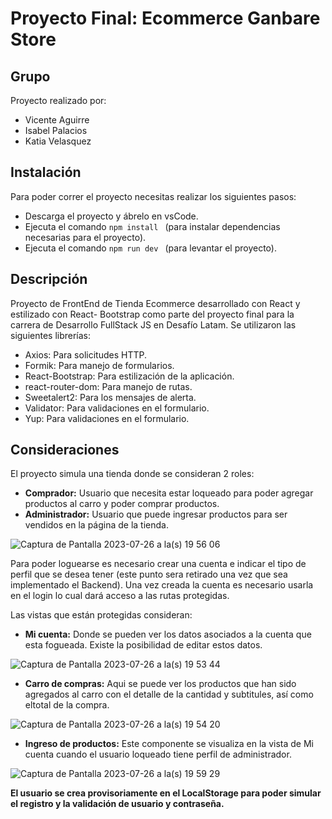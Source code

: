 ﻿# Proyecto Final: Ecommerce Ganbare Store
## Grupo
Proyecto realizado por:
 - Vicente Aguirre
 - Isabel Palacios
 - Katia Velasquez

## Instalación

Para poder correr el proyecto necesitas realizar los siguientes pasos:

 - Descarga el proyecto y ábrelo en vsCode.
 - Ejecuta el comando ```npm install ``` (para instalar dependencias necesarias para el proyecto).
 - Ejecuta el comando ```npm run dev ``` (para levantar el proyecto).

## Descripción
Proyecto de FrontEnd de Tienda Ecommerce desarrollado con React y estilizado con React- Bootstrap como parte del proyecto final para la carrera de Desarrollo FullStack JS en Desafío Latam.
Se utilizaron las siguientes librerías:

 - Axios: Para solicitudes HTTP.
 - Formik: Para manejo de formularios.
 - React-Bootstrap: Para estilización de la aplicación.
 - react-router-dom: Para manejo de rutas.
 - Sweetalert2: Para los mensajes de alerta.
 - Validator: Para validaciones en el formulario.
 - Yup: Para validaciones en el formulario.

## Consideraciones

El proyecto simula una tienda donde se consideran 2 roles:

 - **Comprador:** Usuario que necesita estar loqueado para poder agregar productos al carro y poder comprar productos.
 - **Administrador:** Usuario que puede ingresar productos para ser vendidos en la página de la tienda.

![Captura de Pantalla 2023-07-26 a la(s) 19 56 06](https://github.com/Nandem1/ganbare-store-g27-front/assets/106329497/28eb1e7d-cea2-4e56-a11b-7b878e73a6bb)

Para poder loguearse es necesario crear una cuenta e indicar el tipo de perfil que se desea tener (este punto sera retirado una vez que sea implementado el Backend). Una vez creada la cuenta es necesario usarla en el login lo cual dará acceso a las rutas protegidas.

Las vistas que están protegidas consideran:

 - **Mi cuenta:** Donde se pueden ver los datos asociados a la cuenta que esta fogueada. Existe la posibilidad de editar estos datos.

 ![Captura de Pantalla 2023-07-26 a la(s) 19 53 44](https://github.com/Nandem1/ganbare-store-g27-front/assets/106329497/2e334280-302d-42ed-9367-d067eb7e6753)

 - **Carro de compras:** Aqui se puede ver los productos que han sido agregados al carro con el detalle de la cantidad y subtitules, así como eltotal de la compra.

![Captura de Pantalla 2023-07-26 a la(s) 19 54 20](https://github.com/Nandem1/ganbare-store-g27-front/assets/106329497/8d86155b-0a3b-4d68-9477-482a2fef14df)

 - **Ingreso de productos:** Este componente se visualiza en la vista de Mi cuenta cuando el usuario loqueado tiene perfil de administrador.

![Captura de Pantalla 2023-07-26 a la(s) 19 59 29](https://github.com/Nandem1/ganbare-store-g27-front/assets/106329497/165fac08-a849-4244-8f36-acaea8282bdd)


**El usuario se crea provisoriamente en el LocalStorage para poder simular el registro y la validación de usuario y contraseña.**

